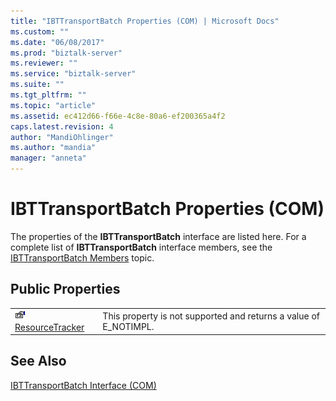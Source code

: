 ```yaml
---
title: "IBTTransportBatch Properties (COM) | Microsoft Docs"
ms.custom: ""
ms.date: "06/08/2017"
ms.prod: "biztalk-server"
ms.reviewer: ""
ms.service: "biztalk-server"
ms.suite: ""
ms.tgt_pltfrm: ""
ms.topic: "article"
ms.assetid: ec412d66-f66e-4c8e-80a6-ef200365a4f2
caps.latest.revision: 4
author: "MandiOhlinger"
ms.author: "mandia"
manager: "anneta"
---
```

# IBTTransportBatch Properties (COM)
The properties of the **IBTTransportBatch** interface are listed here. For a complete list of **IBTTransportBatch** interface members, see the [IBTTransportBatch Members](../core/ibttransportbatch-members-com.md) topic.  
  
## Public Properties  
  
|||  
|-|-|  
|![](../core/media/pubproperty.gif "pubproperty") [ResourceTracker](../core/ibttransportbatch-resourcetracker-property-com.md)|This property is not supported and returns a value of E_NOTIMPL.|  
  
## See Also  
 [IBTTransportBatch Interface (COM)](../core/ibttransportbatch-interface-com.md)